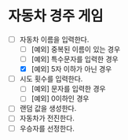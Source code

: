 # 자동차 경주 게임

- [ ] 자동차 이름을 입력한다.
  - [ ] [예외] 중복된 이름이 있는 경우
  - [ ] [예외] 특수문자를 입력한 경우
  - [X] [예외] 5자 이하가 아닌 경우
- [ ] 시도 횟수를 입력한다.
  - [ ] [예외] 문자를 입력한 경우
  - [ ] [예외] 0이하인 경우
- [ ] 랜덤 값을 생성한다.
- [ ] 자동차가 전진한다.
- [ ] 우승자를 선정한다.
